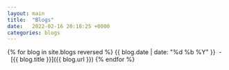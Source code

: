 ```yaml
---
layout: main
title:  "Blogs"
date:   2022-02-16 20:18:25 +0000
categories: blogs
---
```


{% for blog in site.blogs reversed %}
{{ blog.date | date: "%d %b %Y" }}&nbsp;&nbsp;-&nbsp;&nbsp;[{{ blog.title }}]({{ blog.url }})
{% endfor %}
